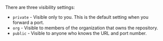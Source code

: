 There are three visibility settings:

* `private` - Visible only to you. This is the default setting when you forward a port.
* `org` - Visible to members of the organization that owns the repository.
* `public` - Visible to anyone who knows the URL and port number.
